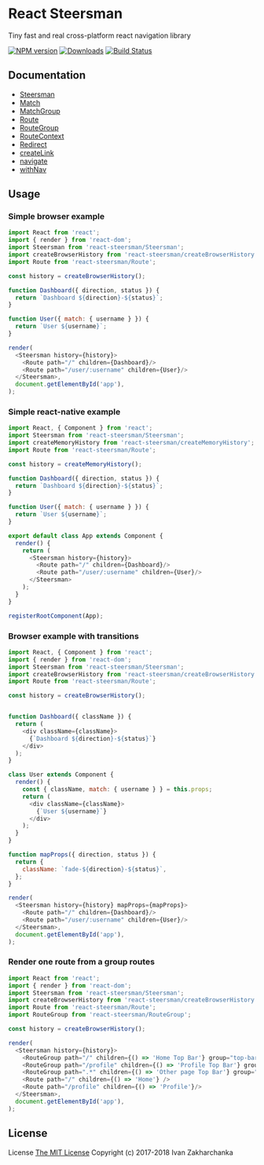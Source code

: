 # React Steersman

Tiny fast and real cross-platform react navigation library

[![NPM version][npm-image]][npm-url]
[![Downloads][downloads-image]][npm-url]
[![Build Status][travis-image]][travis-url]

## Documentation

 - [Steersman](https://github.com/3axap4eHko/react-steersman/blob/master/docs/Steersman.md)
 - [Match](https://github.com/3axap4eHko/react-steersman/blob/master/docs/Match.md)
 - [MatchGroup](https://github.com/3axap4eHko/react-steersman/blob/master/docs/MatchGroup.md)
 - [Route](https://github.com/3axap4eHko/react-steersman/blob/master/docs/Route.md)
 - [RouteGroup](https://github.com/3axap4eHko/react-steersman/blob/master/docs/RouteGroup.md)
 - [RouteContext](https://github.com/3axap4eHko/react-steersman/blob/master/docs/RouteContext.md)
 - [Redirect](https://github.com/3axap4eHko/react-steersman/blob/master/docs/Redirect.md)
 - [createLink](https://github.com/3axap4eHko/react-steersman/blob/master/docs/createLink.md)
 - [navigate](https://github.com/3axap4eHko/react-steersman/blob/master/docs/navigate.md)
 - [withNav](https://github.com/3axap4eHko/react-steersman/blob/master/docs/withNav.md)

## Usage

### Simple browser example 
```javascript
import React from 'react';
import { render } from 'react-dom';
import Steersman from 'react-steersman/Steersman';
import createBrowserHistory from 'react-steersman/createBrowserHistory';
import Route from 'react-steersman/Route';

const history = createBrowserHistory();

function Dashboard({ direction, status }) {
  return `Dashboard ${direction}-${status}`;
}

function User({ match: { username } }) {
  return `User ${username}`;
}

render(
  <Steersman history={history}>
    <Route path="/" children={Dashboard}/>
    <Route path="/user/:username" children={User}/>
  </Steersman>,
  document.getElementById('app'),
);
```

### Simple react-native example
```javascript
import React, { Component } from 'react';
import Steersman from 'react-steersman/Steersman';
import createMemoryHistory from 'react-steersman/createMemoryHistory';
import Route from 'react-steersman/Route';

const history = createMemoryHistory();

function Dashboard({ direction, status }) {
  return `Dashboard ${direction}-${status}`;
}

function User({ match: { username } }) {
  return `User ${username}`;
}

export default class App extends Component {
  render() {
    return (
      <Steersman history={history}>
        <Route path="/" children={Dashboard}/>
        <Route path="/user/:username" children={User}/>
      </Steersman>
    );
  }
}

registerRootComponent(App);
```

### Browser example with transitions
```javascript
import React, { Component } from 'react';
import { render } from 'react-dom';
import Steersman from 'react-steersman/Steersman';
import createBrowserHistory from 'react-steersman/createBrowserHistory';
import Route from 'react-steersman/Route';

const history = createBrowserHistory();


function Dashboard({ className }) {
  return (
    <div className={className}>
      {`Dashboard ${direction}-${status}`}
    </div>
  );
}

class User extends Component {
  render() {
    const { className, match: { username } } = this.props;
    return (
      <div className={className}>
        {`User ${username}`}
      </div>
    );
  }
}

function mapProps({ direction, status }) {
  return {
    className: `fade-${direction}-${status}`,
  };
}

render(
  <Steersman history={history} mapProps={mapProps}>
    <Route path="/" children={Dashboard}/>
    <Route path="/user/:username" children={User}/>
  </Steersman>,
  document.getElementById('app'),
);
```

### Render one route from a group routes
```javascript
import React from 'react';
import { render } from 'react-dom';
import Steersman from 'react-steersman/Steersman';
import createBrowserHistory from 'react-steersman/createBrowserHistory';
import Route from 'react-steersman/Route';
import RouteGroup from 'react-steersman/RouteGroup';

const history = createBrowserHistory();

render(
  <Steersman history={history}>
    <RouteGroup path="/" children={() => 'Home Top Bar'} group="top-bar"/>
    <RouteGroup path="/profile" children={() => 'Profile Top Bar'} group="top-bar"/>
    <RouteGroup path=".*" children={() => 'Other page Top Bar'} group="top-bar"/>
    <Route path="/" children={() => 'Home'} />
    <Route path="/profile" children={() => 'Profile'}/>
  </Steersman>,
  document.getElementById('app'),
);
```

## License
License [The MIT License](http://opensource.org/licenses/MIT)
Copyright (c) 2017-2018 Ivan Zakharchanka

[downloads-image]: https://img.shields.io/npm/dm/react-steersman.svg
[npm-url]: https://www.npmjs.com/package/react-steersman
[npm-image]: https://img.shields.io/npm/v/react-steersman.svg

[travis-url]: https://travis-ci.org/3axap4eHko/react-steersman
[travis-image]: https://img.shields.io/travis/3axap4eHko/react-steersman/master.svg